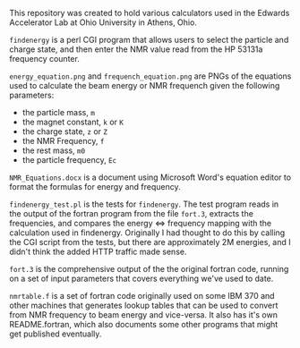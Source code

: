 This repository was created to hold various calculators used in the Edwards
Accelerator Lab at Ohio University in Athens, Ohio.

`findenergy` is a perl CGI program that allows users to select the particle and
charge state, and then enter the NMR value read from the HP 53131a frequency
counter.  

`energy_equation.png` and `frequench_equation.png` are PNGs of the equations used
to calculate the beam energy or NMR frequench given the following parameters:

 - the particle mass, `m`
 - the magnet constant, `k` or `K`
 - the charge state, `z` or `Z`
 - the NMR Frequency, `f`
 - the rest mass, `m0`
 - the particle frequency, `Ec`

 `NMR_Equations.docx` is a document using Microsoft Word's equation editor to
 format the formulas for energy and frequency.

 `findenergy_test.pl` is the tests for `findenergy`.  The test program reads in
 the output of the fortran program from the file `fort.3`, extracts the
 frequencies, and compares the energy <=> frequency mapping with the calculation
 used in findenergy.  Originally I had thought to do this by calling the CGI
 script from the tests, but there are approximately 2M energies, and I didn't
 think the added HTTP traffic made sense.  

 `fort.3` is the comprehensive output of the the original fortran code, running
 on a set of input parameters that covers everything we've used to date.  

`nmrtable.f` is a set of fortran code originally used on some IBM 370 and other
machines that generates lookup tables that can be used to convert from NMR
frequency to beam energy and vice-versa.  It also has it's own README.fortran,
which also documents some other programs that might get published eventually.

